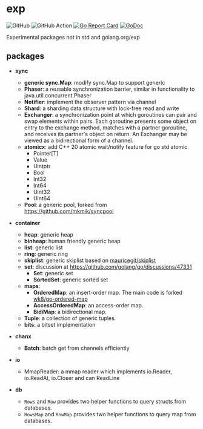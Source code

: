 # exp

![GitHub](https://img.shields.io/github/license/smallnest/exp) ![GitHub Action](https://github.com/smallnest/exp/actions/workflows/action.yaml/badge.svg) [![Go Report Card](https://goreportcard.com/badge/github.com/smallnest/exp)](https://goreportcard.com/report/github.com/smallnest/exp)  [![GoDoc](https://godoc.org/github.com/smallnest/exp?status.png)](http://godoc.org/github.com/smallnest/exp)  



Experimental packages not in std and golang.org/exp


## packages

- **sync**
  - **generic sync.Map**: modify sync.Map to support generic
  - **Phaser**: a reusable synchronization barrier, similar in functionality to java.util.concurrent.Phaser
  - **Notifier**: implement the observer pattern via channel
  - **Shard**: a sharding data structure with lock-free read and write
  - **Exchanger**: a synchronization point at which goroutines can pair and swap elements within pairs. Each goroutine presents some object on entry to the exchange method, matches with a partner goroutine, and receives its partner's object on return. An Exchanger may be viewed as a bidirectional form of a channel.
  - **atomicx**: add C++ 20 atomic wait/notify feature for go std atomic
    - Pointer[T]
    - Value
    - Uintptr
    - Bool
    - Int32
    - Int64
    - Uint32
    - Uint64
  - **Pool**: a generic pool, forked from https://github.com/mkmik/syncpool

- **container**
  - **heap**: generic heap
  - **binheap**: human friendly generic heap
  - **list**: generic list
  - **ring**: generic ring
  - **skiplist**: generic skiplist based on [mauricegit/skiplist](https://github.com/mauricegit/skiplist)
  - **set**: discussion at https://github.com/golang/go/discussions/47331
    - **Set**: generic set
    - **SortedSet**: generic sorted set 
  - **maps**:
    - **OrderedMap**: an insert-order map. The main code is forked [wk8/go-ordered-map](https://github.com/wk8/go-ordered-map)
    - **AccessOrderedMap**: an access-order map.
    - **BidiMap**: a bidirectional map. 
  - **Tuple**: a collection of generic tuples.
  - **bits**: a bitset implementation

- **chanx**
  - **Batch**: batch get from channels efficiently

- **io**
  - MmapReader: a mmap reader which implements io.Reader, io.ReadAt, io.Closer and can ReadLine

- **db**
  - `Rows` and `Row` provides two helper functions to query structs from databases.
  - `RowsMap` and `RowMap` provides two helper functions to query map from databases.